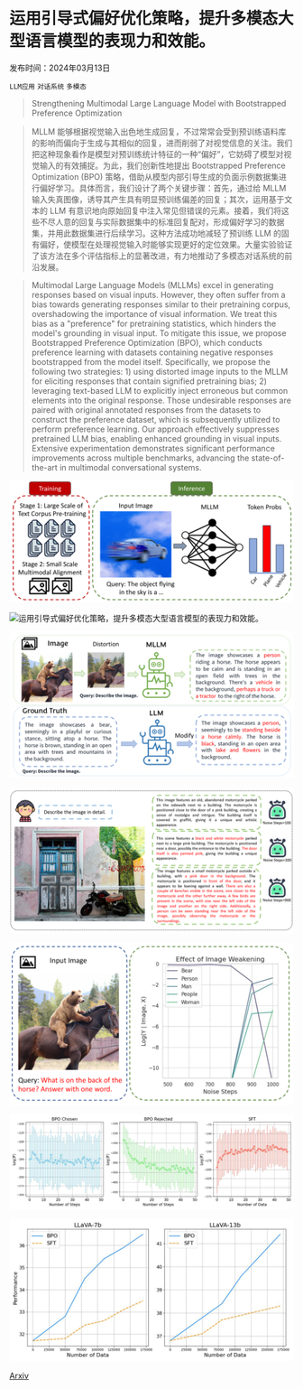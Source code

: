 # 运用引导式偏好优化策略，提升多模态大型语言模型的表现力和效能。

发布时间：2024年03月13日

`LLM应用` `对话系统` `多模态`

> Strengthening Multimodal Large Language Model with Bootstrapped Preference Optimization

> MLLM 能够根据视觉输入出色地生成回复，不过常常会受到预训练语料库的影响而偏向于生成与其相似的回复，进而削弱了对视觉信息的关注。我们把这种现象看作是模型对预训练统计特征的一种“偏好”，它妨碍了模型对视觉输入的有效捕捉。为此，我们创新性地提出 Bootstrapped Preference Optimization (BPO) 策略，借助从模型内部引导生成的负面示例数据集进行偏好学习。具体而言，我们设计了两个关键步骤：首先，通过给 MLLM 输入失真图像，诱导其产生具有明显预训练偏差的回复；其次，运用基于文本的 LLM 有意识地向原始回复中注入常见但错误的元素。接着，我们将这些不尽人意的回复与实际数据集中的标准回复配对，形成偏好学习的数据集，并用此数据集进行后续学习。这种方法成功地减轻了预训练 LLM 的固有偏好，使模型在处理视觉输入时能够实现更好的定位效果。大量实验验证了该方法在多个评估指标上的显著改进，有力地推动了多模态对话系统的前沿发展。

> Multimodal Large Language Models (MLLMs) excel in generating responses based on visual inputs. However, they often suffer from a bias towards generating responses similar to their pretraining corpus, overshadowing the importance of visual information. We treat this bias as a "preference" for pretraining statistics, which hinders the model's grounding in visual input. To mitigate this issue, we propose Bootstrapped Preference Optimization (BPO), which conducts preference learning with datasets containing negative responses bootstrapped from the model itself. Specifically, we propose the following two strategies: 1) using distorted image inputs to the MLLM for eliciting responses that contain signified pretraining bias; 2) leveraging text-based LLM to explicitly inject erroneous but common elements into the original response. Those undesirable responses are paired with original annotated responses from the datasets to construct the preference dataset, which is subsequently utilized to perform preference learning. Our approach effectively suppresses pretrained LLM bias, enabling enhanced grounding in visual inputs. Extensive experimentation demonstrates significant performance improvements across multiple benchmarks, advancing the state-of-the-art in multimodal conversational systems.

![运用引导式偏好优化策略，提升多模态大型语言模型的表现力和效能。](../../../paper_images/2403.08730/x1.png)

![运用引导式偏好优化策略，提升多模态大型语言模型的表现力和效能。](../../../paper_images/2403.08730/x2.png)

![运用引导式偏好优化策略，提升多模态大型语言模型的表现力和效能。](../../../paper_images/2403.08730/x3.png)

![运用引导式偏好优化策略，提升多模态大型语言模型的表现力和效能。](../../../paper_images/2403.08730/x4.png)

![运用引导式偏好优化策略，提升多模态大型语言模型的表现力和效能。](../../../paper_images/2403.08730/x5.png)

![运用引导式偏好优化策略，提升多模态大型语言模型的表现力和效能。](../../../paper_images/2403.08730/curves.jpg)

![运用引导式偏好优化策略，提升多模态大型语言模型的表现力和效能。](../../../paper_images/2403.08730/sizes.jpg)

[Arxiv](https://arxiv.org/abs/2403.08730)